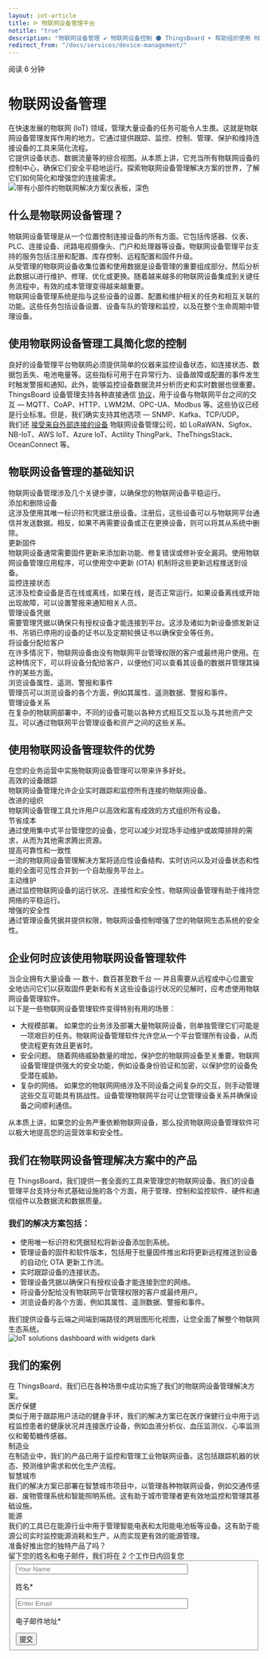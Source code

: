 ```yaml
---
layout: iot-article
title: ᐉ 物联网设备管理平台
notitle: "true"
description: "物联网设备管理 ✔ 物联网设备控制 ⚫ ThingsBoard ➤ 帮助组织使用 REST API 或 Web UI 更好地控制和获取所有类型的设备数据"
redirect_from: "/docs/services/device-management/"
---
```

<section class="hero light-text"></section>
<div id="header-block" class="block-wrapper wrapper-main-color">
    <div class="block-content">
        <div class="text-wrapper">
            <span class="read-info">阅读 6 分钟</span>
            <h1>物联网设备管理</h1>
            <div class="text-content medium-margin">在快速发展的物联网 (IoT) 领域，管理大量设备的任务可能令人生畏。这就是物联网设备管理发挥作用的地方。它通过提供跟踪、监控、控制、管理、保护和维持连接设备的工具来简化流程。</div>
            <div class="text-content">它提供设备状态、数据流量等的综合视图。从本质上讲，它充当所有物联网设备的控制中心，确保它们安全平稳地运行。探索物联网设备管理解决方案的世界，了解它们如何简化和增强您的连接需求。</div>
        </div>
        <img class="image" srcset="/images/iot-articles/device_management_1_1090x672.png 1090w, /images/iot-articles/device_management_1_2180x1344.png 2180w" sizes="(max-width: 1920px) 1090px, (min-width: 1921px) 2180px" src="/images/iot-articles/device_management_1_1090x672.png" alt="带有小部件的物联网解决方案仪表板，深色"/>
        <div class="text-wrapper">
            <h2>什么是物联网设备管理？</h2>
            <div class="text-content medium-margin">物联网设备管理是从一个位置控制连接设备的所有方面。它包括传感器、仪表、PLC、连接设备、闭路电视摄像头、门户和处理器等设备。物联网设备管理平台支持的服务包括注册和配置、库存控制、远程配置和固件升级。</div>
            <div class="text-content medium-margin">从受管理的物联网设备收集位置和使用数据是设备管理的重要组成部分。然后分析此数据以进行维护、修理、优化或更换。随着越来越多的物联网设备集成到关键任务流程中，有效的成本管理变得越来越重要。</div>
            <div class="text-content medium-margin">物联网设备管理系统是指与这些设备的设置、配置和维护相关的任务和相互关联的功能。这些任务包括设备设置、设备车队的管理和监控，以及在整个生命周期中管理设备。</div>
            <h2 class="line-height-small">使用物联网设备管理工具简化您的控制</h2>
            <div class="text-content medium-margin">良好的设备管理平台物联网必须提供简单的仪器来监控设备状态，如连接状态、数据包丢失、电池电量等。这些指标可用于在异常行为、设备故障或配置的事件发生时触发警报和通知。此外，能够监控设备数据流并分析历史和实时数据也很重要。</div>
            <div class="text-content medium-margin">ThingsBoard 设备管理支持各种直接通信 <a class="article-link" href="/docs/pe/api/">协议</a>，用于设备与物联网平台之间的交互 — MQTT、CoAP、HTTP、LWM2M、OPC-UA、Modbus 等。这些协议已经是行业标准。但是，我们确实支持其他选项 — SNMP、Kafka、TCP/UDP。</div>
            <div class="text-content">我们还 <a class="article-link" href="/docs/user-guide/integrations/">接受来自外部连接的设备</a> 物联网设备管理公司，如 LoRaWAN、Sigfox、NB-IoT、AWS IoT、Azure IoT、Actility ThingPark、TheThingsStack、OceanConnect 等。</div>
            <h2 class="line-height-small">物联网设备管理的基础知识</h2>
            <div class="text-content">物联网设备管理涉及几个关键步骤，以确保您的物联网设备平稳运行。</div>
        </div>
        <div class="definitions-block">
            <div class="definitions-list">
                <div class="definitions-list-item one-to-one-and-half align-start">
                    <div class="term bold padding-top">添加和删除设备</div>
                    <div class="definition">这涉及使用其唯一标识符和凭据注册设备。注册后，这些设备可以与物联网平台通信并发送数据。相反，如果不再需要设备或正在更换设备，则可以将其从系统中删除。</div>
                </div>
                <div class="definitions-list-item one-to-one-and-half align-start">
                    <div class="term bold">更新固件</div>
                    <div class="definition">物联网设备通常需要固件更新来添加新功能、修复错误或修补安全漏洞。使用物联网设备管理应用程序，可以使用空中更新 (OTA) 机制将这些更新远程推送到设备。</div>
                </div>
                <div class="definitions-list-item one-to-one-and-half align-start">
                    <div class="term bold padding-top">监控连接状态</div>
                    <div class="definition">这涉及检查设备是否在线或离线，如果在线，是否正常运行。如果设备离线或开始出现故障，可以设置警报来通知相关人员。</div>
                </div>
                <div class="definitions-list-item one-to-one-and-half align-start">
                    <div class="term bold">管理设备凭据</div>
                    <div class="definition">需要管理凭据以确保只有授权设备才能连接到平台。这涉及诸如为新设备颁发新证书、吊销已停用的设备的证书以及定期轮换证书以确保安全等任务。</div>
                </div>
                <div class="definitions-list-item one-to-one-and-half align-start">
                    <div class="term bold padding-top">将设备分配给客户</div>
                    <div class="definition">在许多情况下，物联网设备由没有物联网平台管理权限的客户或最终用户使用。在这种情况下，可以将设备分配给客户，以便他们可以查看其设备的数据并管理其操作的某些方面。</div>
                </div>
                <div class="definitions-list-item one-to-one-and-half align-start">
                    <div class="term bold">浏览设备属性、遥测、警报和事件</div>
                    <div class="definition">管理员可以浏览设备的各个方面，例如其属性、遥测数据、警报和事件。</div>
                </div>
                <div class="definitions-list-item one-to-one-and-half align-start">
                    <div class="term bold padding-top">管理设备关系</div>
                    <div class="definition">在复杂的物联网部署中，不同的设备可能以各种方式相互交互以及与其他资产交互。可以通过物联网平台管理设备和资产之间的这些关系。</div>
                </div>
            </div>
        </div>
        <div class="text-wrapper">
            <h2>使用物联网设备管理软件的优势</h2>
            <div class="text-content">在您的业务运营中实施物联网设备管理可以带来许多好处。</div>
        </div>
    </div>
</div>
<div id="details-block" class="block-wrapper wrapper-accent-color">
    <div class="block-content">
        <div class="detail">
            <div class="detail-name">高效的设备跟踪</div>
            <div class="detail-description">物联网设备管理允许企业实时跟踪和监控所有连接的物联网设备。</div>
        </div>
        <div class="detail">
            <div class="detail-name">改进的组织</div>
            <div class="detail-description">物联网设备管理工具允许用户以高效和富有成效的方式组织所有设备。</div>
        </div>
        <div class="detail">
            <div class="detail-name">节省成本</div>
            <div class="detail-description">通过使用集中式平台管理您的设备，您可以减少对现场手动维护或故障排除的需求，从而为其他需求腾出资源。</div>
        </div>
        <div class="detail">
            <div class="detail-name">提高可靠性和一致性</div>
            <div class="detail-description">一流的物联网设备管理解决方案将适应性设备结构、实时访问以及对设备状态和性能的全面可见性合并到一个自助服务平台上。</div>
        </div>
        <div class="detail">
            <div class="detail-name">主动维护</div>
            <div class="detail-description">通过监控物联网设备的运行状况、连接性和安全性，物联网设备管理有助于维持您网络的平稳运行。</div>
        </div>
        <div class="detail">
            <div class="detail-name">增强的安全性</div>
            <div class="detail-description">通过管理设备凭据并提供权限，物联网设备控制增强了您的物联网生态系统的安全性。</div>
        </div>
    </div>
</div>
<div class="block-wrapper wrapper-main-color medium-padding">
    <div class="block-content">
        <div class="text-wrapper">
            <h2>企业何时应该使用物联网设备管理软件</h2>
            <div class="text-content medium-margin">当企业拥有大量设备 — 数十、数百甚至数千台 — 并且需要从远程或中心位置安全地访问它们以获取固件更新和有关这些设备运行状况的见解时，应考虑使用物联网设备管理软件。</div>
            <div class="text-content small-margin">以下是一些物联网设备管理软件变得特别有用的场景：</div>
            <ul class="list">
                <li><span class="bold-text">大规模部署。</span> 如果您的业务涉及部署大量物联网设备，则单独管理它们可能是一项艰巨的任务。物联网设备管理软件允许您从一个平台管理所有设备，从而使流程更有效且更省时。</li>
                <li><span class="bold-text">安全问题。</span> 随着网络威胁数量的增加，保护您的物联网设备至关重要。物联网设备管理提供强大的安全功能，例如设备身份验证和加密，以保护您的设备免受潜在威胁。</li>
                <li><span class="bold-text">复杂的网络。</span> 如果您的物联网网络涉及不同设备之间复杂的交互，则手动管理这些交互可能具有挑战性。设备管理物联网平台可让您管理设备关系并确保设备之间顺利通信。</li>
            </ul>
            <div class="text-content">从本质上讲，如果您的业务严重依赖物联网设备，那么投资物联网设备管理软件可以极大地提高您的运营效率和安全性。</div>
            <h2>我们在物联网设备管理解决方案中的产品</h2>
            <div class="text-content">在 ThingsBoard，我们提供一套全面的工具来管理您的物联网设备。我们的设备管理平台支持分布式基础设施的各个方面，用于管理、控制和监控软件、硬件和通信组件以及数据流和数据质量。</div>
            <h3 class="small-padding">我们的解决方案包括：</h3>
            <ul class="list">
                <li>使用唯一标识符和凭据轻松将新设备添加到系统。</li>
                <li>管理设备的固件和软件版本，包括用于批量固件推出和将更新远程推送到设备的自动化 OTA 更新工作流。</li>
                <li>实时跟踪设备的连接状态。</li>
                <li>管理设备凭据以确保只有授权设备才能连接到您的网络。</li>
                <li>将设备分配给没有物联网平台管理权限的客户或最终用户。</li>
                <li>浏览设备的各个方面，例如其属性、遥测数据、警报和事件。</li>
            </ul>
            <div class="text-content">我们提供设备与云端之间端到端路径的跨层图形化视图，让您全面了解整个物联网生态系统。</div>
        </div>
        <img class="image" srcset="/images/iot-articles/device_settings_1_1090x658.png 1090w, /images/iot-articles/device_settings_1_2180x1316.png 2180w" sizes="(max-width: 1920px) 1090px, (min-width: 1921px) 2180px" src="/images/iot-articles/device_settings_1_1090x658.png" alt="IoT solutions dashboard with widgets dark"/>
        <div class="text-wrapper">
            <h2 class="center-text">我们的案例</h2>
            <div class="text-content">在 ThingsBoard，我们已在各种场景中成功实施了我们的物联网设备管理解决方案。</div>
        </div>
        <div class="definitions-block">
            <div class="definitions-list side-paddings">
                <div class="definitions-list-item one-to-one-and-half align-start">
                    <div class="term bold padding-top">医疗保健</div>
                    <div class="definition">类似于用于跟踪用户活动的健身手环，我们的解决方案已在医疗保健行业中用于远程监控患者的健康状况并连接医疗设备，例如血液分析仪、血压监测仪、心率监测仪和葡萄糖传感器。</div>
                </div>
                <div class="definitions-list-item one-to-one-and-half align-start">
                    <div class="term bold">制造业</div>
                    <div class="definition">在制造业中，我们的产品已用于监控和管理工业物联网设备。这包括跟踪机器的状态、预测维护需求和优化生产流程。</div>
                </div>
                <div class="definitions-list-item one-to-one-and-half align-start">
                    <div class="term bold padding-top">智慧城市</div>
                    <div class="definition">我们的解决方案已部署在智慧城市项目中，以管理各种物联网设备，例如交通传感器、废物管理系统和智能照明系统。这有助于城市管理者更有效地监控和管理其基础设施。</div>
                </div>
                <div class="definitions-list-item one-to-one-and-half align-start">
                    <div class="term bold">能源</div>
                    <div class="definition">我们的工具已在能源行业中用于管理智能电表和太阳能电池板等设备。这有助于能源公司实时监控能源消耗和生产，从而实现更有效的能源管理。</div>
                </div>
            </div>
        </div>
    </div>
</div>
<div id="contact-us" class="block-wrapper wrapper-main-color">
    <div class="block-content">
        <div class="contact-us-content">
            <div class="info">
                <div class="title">准备好推出您的独特产品了吗？</div>
                <div class="text">留下您的姓名和电子邮件，我们将在 2 个工作日内回复您</div>
            </div>
            <form id="contact-form" class="contact-form" method="post" onsubmit="return validateContactForm(this)">
                <fieldset>
                    <div class="form-section">
                        <div class="form-element">
                            <label for="name">
                                <input id="name" class="contact-us-form-control" value="" placeholder="Your Name" name="name" type="text" size="40" maxlength="50">
                                <p>姓名*</p>
                            </label>
                        </div>
                        <div class="form-element">
                            <label for="email">
                                <input id="email" class="contact-us-form-control" value="" placeholder="Enter Email" name="email" type="email" size="40" maxlength="80">
                                <p>电子邮件地址*</p>
                            </label>
                        </div>
                    </div>
                    <div class="submit-button-container">
                        <input class="contact-us-button" value="提交" type="submit">
                    </div>
                </fieldset>
            </form>
        </div>
    </div>
</div>